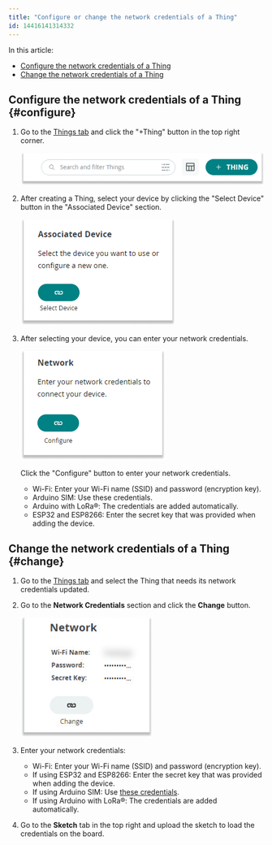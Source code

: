 ```yaml
---
title: "Configure or change the network credentials of a Thing"
id: 14416141314332
---
```


In this article:

- [Configure the network credentials of a Thing](#configure)
- [Change the network credentials of a Thing](#change)

## Configure the network credentials of a Thing {#configure}

1. Go to the [Things tab](https://app.arduino.cc/things) and click the "+Thing" button in the top right corner.

    ![Thing button in the top right corner](img/thing_button.png)

1. After creating a Thing, select your device by clicking the "Select Device" button in the "Associated Device" section.

    ![associated device section with select device button](img/associated_device.png)

1. After selecting your device, you can enter your network credentials.

    ![network credential section with configure button](img/Network_add.png)

    Click the "Configure" button to enter your network credentials.

    - Wi-Fi: Enter your Wi-Fi name (SSID) and password (encryption key).
    - Arduino SIM: Use these credentials.
    - Arduino with LoRa®: The credentials are added automatically.
    - ESP32 and ESP8266: Enter the secret key that was provided when adding the device.

## Change the network credentials of a Thing {#change}

1. Go to the [Things tab](https://app.arduino.cc/things) and select the Thing that needs its network credentials updated.

1. Go to the **Network Credentials** section and click the **Change** button.

    ![network credential information and a button labeled change ](img/Network_change.png)

1. Enter your network credentials: 
    - Wi-Fi: Enter your Wi-Fi name (SSID) and password (encryption key).
    - If using ESP32 and ESP8266: Enter the secret key that was provided when adding the device.
    - If using Arduino SIM: Use [these credentials](https://support.arduino.cc/hc/en-us/articles/360013825159-What-are-the-credentials-for-the-Arduino-SIM-card).
    - If using Arduino with LoRa®: The credentials are added automatically.
    
 1. Go to the **Sketch** tab in the top right and upload the sketch to load the credentials on the board.
